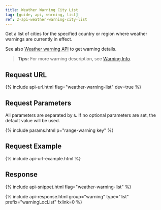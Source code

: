 ```yaml
---
title: Weather Warning City List
tag: [guide, api, warning, list]
ref: 2-api-weather-warning-city-list
---
```


Get a list of cities for the specified country or region where weather warnings are currently in effect.

See also [Weather warning API](/en/docs/api/warning/weather-warning/) to get warning details.

> **Tips:** For more warning description, see [Warning Info](/docs/resource/warning-info/).

## Request URL

{% include api-url.html flag="weather-warning-list" dev=true %}

## Request Parameters

All parameters are separated by `&`. If no optional parameters are set, the default value will be used.

{% include params.html p="range-warning key" %}

## Request Example

{% include api-url-example.html %}

## Response

{% include api-snippet.html flag="weather-warning-list" %}

{% include api-response.html group="warning" type="list" prefix="warningLocList" fxlink=0 %}